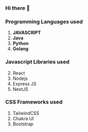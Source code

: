 ### Hi there 👋
### Programming Languages used
1. **JAVASCRIPT**
2. **Java**
3. **Python**
4. **Golang**

### Javascript Libraries used
2. React
3. Nodejs
4. Express JS
5. NextJS 

### CSS Frameworks used
1. TailwindCSS
2. Chakra UI
3. Bootstrap

<!--
**pro-grammer206/pro-grammer206** is a ✨ _special_ ✨ repository because its `README.md` (this file) appears on your GitHub profile.

Here are some ideas to get you started:

- 🔭 I’m currently working on ...
- 🌱 I’m currently learning ...
- 👯 I’m looking to collaborate on ...
- 🤔 I’m looking for help with ...
- 💬 Ask me about ...
- 📫 How to reach me: ...
- 😄 Pronouns: ...
- ⚡ Fun fact: ...
-->
